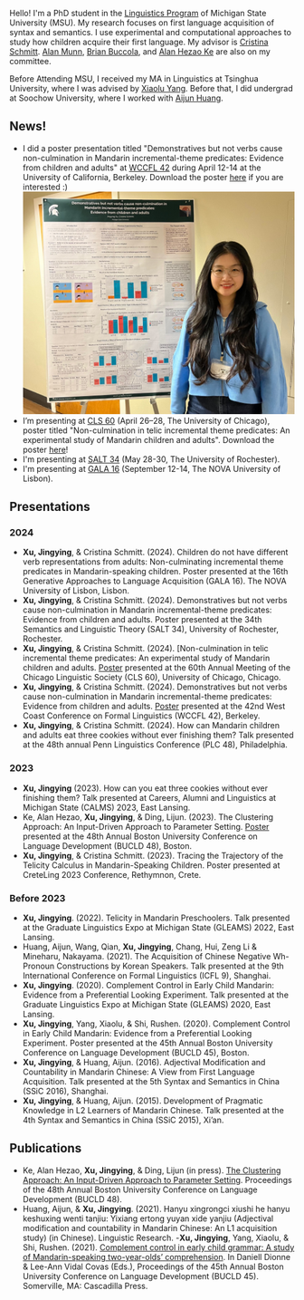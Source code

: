 Hello! I'm a PhD student in the [Linguistics Program](https://lilac.msu.edu/linguistics/) of Michigan State University (MSU). My research focuses on first language acquisition of syntax and semantics. I use experimental and computational approaches to study how children acquire their first language. My advisor is [Cristina Schmitt](https://people.cal.msu.edu/schmit12/). [Alan Munn](https://amunn.github.io/), [Brian Buccola](https://brianbuccola.com/), and [Alan Hezao Ke](https://hezaoke.weebly.com/) are also on my committee. 

Before Attending MSU, I received my MA in Linguistics at Tsinghua University, where I was advised by [Xiaolu Yang](https://www.dfll.tsinghua.edu.cn/dfllen/info/1060/1119.htm). Before that, I did undergrad at Soochow University, where I worked with [Aijun Huang](https://sfl.sjtu.edu.cn/En/Data/View/4662).

## News!
- I did a poster presentation titled "Demonstratives but not verbs cause non-culmination in Mandarin incremental-theme predicates: Evidence from children and adults" at [WCCFL 42](https://www.wccfl42.com/) during April 12-14 at the University of California, Berkeley. Download the poster [here](http://jingyingx.github.io/WCCFL_Poster_Jingying_Xu.pdf) if you are interested :)
![Me and my poster at WCCFL](/assets/img/wccfl.jpg)
- I’m presenting at [CLS 60](http://chicagolinguisticsociety.org/) (April 26–28, The University of Chicago), poster titled "Non-culmination in telic incremental theme predicates: An experimental study of Mandarin children and adults". Download the poster [here](http://jingyingx.github.io/CLD_Poster_Jingying_Xu.pdf)!
- I'm presenting at [SALT 34](https://saltconf.github.io/salt34/) (May 28-30, The University of Rochester).
- I'm presenting at [GALA 16](https://galalisbon2024.fcsh.unl.pt/) (September 12-14, The NOVA University of Lisbon).
  
## Presentations
### 2024
- **Xu, Jingying**, & Cristina Schmitt. (2024). Children do not have different verb representations from adults: Non-culminating incremental theme predicates in Mandarin-speaking children. Poster presented at the 16th Generative Approaches to Language Acquisition (GALA 16). The NOVA University of Lisbon, Lisbon.
- **Xu, Jingying**, & Cristina Schmitt. (2024). Demonstratives but not verbs cause non-culmination in Mandarin incremental-theme predicates: Evidence from children and adults. Poster presented at the 34th Semantics and Linguistic Theory (SALT 34), University of Rochester, Rochester.
- **Xu, Jingying**, & Cristina Schmitt. (2024). [Non-culmination in telic incremental theme predicates: An experimental study of Mandarin children and adults. [Poster](http://jingyingx.github.io/CLD_Poster_Jingying_Xu.pdf) presented at the 60th Annual Meeting of the Chicago Linguistic Society (CLS 60), University of Chicago, Chicago. 
- **Xu, Jingying**, & Cristina Schmitt. (2024). Demonstratives but not verbs cause non-culmination in Mandarin incremental-theme predicates: Evidence from children and adults. [Poster](http://jingyingx.github.io/WCCFL_Poster_Jingying_Xu.pdf) presented at the 42nd West Coast Conference on Formal Linguistics (WCCFL 42), Berkeley.
- **Xu, Jingying**, & Cristina Schmitt. (2024). How can Mandarin children and adults eat three cookies without ever finishing them? Talk presented at the 48th annual Penn Linguistics Conference (PLC 48), Philadelphia.
### 2023
- **Xu, Jingying** (2023). How can you eat three cookies without ever finishing them?  Talk presented at Careers, Alumni and Linguistics at Michigan State (CALMS) 2023, East Lansing.
- Ke, Alan Hezao, **Xu, Jingying**, & Ding, Lijun. (2023). The Clustering Approach: An Input-Driven Approach to Parameter Setting. [Poster](http://jingyingx.github.io/BUCLD_48_Poster_The_clustering_approach_Ke_Xu_Ding.pdf) presented at the 48th Annual Boston University Conference on Language Development (BUCLD 48), Boston.
- **Xu, Jingying**, & Cristina Schmitt. (2023). Tracing the Trajectory of the Telicity Calculus in Mandarin-Speaking Children. Poster presented at CreteLing 2023 Conference, Rethymnon, Crete.
### Before 2023
- **Xu, Jingying**. (2022). Telicity in Mandarin Preschoolers. Talk presented at the Graduate Linguistics Expo at Michigan State (GLEAMS) 2022, East Lansing.
- Huang, Aijun, Wang, Qian, **Xu, Jingying**, Chang, Hui, Zeng Li & Mineharu, Nakayama. (2021). The Acquisition of Chinese Negative Wh-Pronoun Constructions by Korean Speakers. Talk presented at the 9th International Conference on Formal Linguistics (ICFL 9), Shanghai.
- **Xu, Jingying**. (2020). Complement Control in Early Child Mandarin: Evidence from a Preferential Looking Experiment. Talk presented at the Graduate Linguistics Expo at Michigan State (GLEAMS) 2020, East Lansing.
- **Xu, Jingying**, Yang, Xiaolu, & Shi, Rushen. (2020). Complement Control in Early Child Mandarin: Evidence from a Preferential Looking Experiment. Poster presented at the 45th Annual Boston University Conference on Language Development (BUCLD 45), Boston.
- **Xu, Jingying**, & Huang, Aijun. (2016). Adjectival Modification and Countability in Mandarin Chinese: A View from First Language Acquisition. Talk presented at the 5th Syntax and Semantics in China (SSiC 2016), Shanghai.
- **Xu, Jingying**, & Huang, Aijun. (2015). Development of Pragmatic Knowledge in L2 Learners of Mandarin Chinese. Talk presented at the 4th Syntax and Semantics in China (SSiC 2015), Xi’an.

## Publications
- Ke, Alan Hezao, **Xu, Jingying**, & Ding, Lijun (in press). [The Clustering Approach: An Input-Driven Approach to Parameter Setting](http://jingyingx.github.io/BUCLDProceeding_The_clustering_approach). Proceedings of the 48th Annual Boston University Conference on Language Development (BUCLD 48).
- Huang, Aijun, & **Xu, Jingying**. (2021). Hanyu xingrongci xiushi he hanyu keshuxing wenti tanjiu: Yixiang ertong yuyan xide yanjiu (Adjectival modification and countability in Mandarin Chinese: An L1 acquisition study) (in Chinese). Linguistic Research.
-**Xu, Jingying**, Yang, Xiaolu, & Shi, Rushen. (2021). [Complement control in early child grammar: A study of Mandarin-speaking two-year-olds’ comprehension](https://www.lingref.com/bucld/45/BUCLD45-58.pdf). In Daniell Dionne & Lee-Ann Vidal Covas (Eds.), Proceedings of the 45th Annual Boston University Conference on Language Development (BUCLD 45). Somerville, MA: Cascadilla Press.


